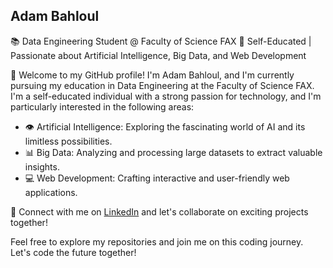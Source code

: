 ## Adam Bahloul

📚 Data Engineering Student @ Faculty of Science FAX
🚀 Self-Educated | Passionate about Artificial Intelligence, Big Data, and Web Development

👋 Welcome to my GitHub profile! I'm Adam Bahloul, and I'm currently pursuing my education in Data Engineering at the Faculty of Science FAX. I'm a self-educated individual with a strong passion for technology, and I'm particularly interested in the following areas:

- 👁️ Artificial Intelligence: Exploring the fascinating world of AI and its limitless possibilities.
- 📊 Big Data: Analyzing and processing large datasets to extract valuable insights.
- 💻 Web Development: Crafting interactive and user-friendly web applications.

🔗 Connect with me on [LinkedIn](https://www.linkedin.com/in/adam-bahloul) and let's collaborate on exciting projects together!

Feel free to explore my repositories and join me on this coding journey. Let's code the future together!
